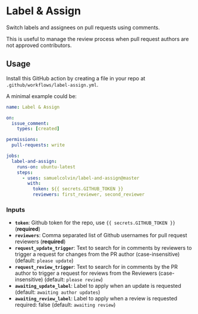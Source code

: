 # Label & Assign

Switch labels and assignees on pull requests using comments.

This is useful to manage the review process when pull request authors are not approved contributors.

## Usage

Install this GitHub action by creating a file in your repo at `.github/workflows/label-assign.yml`.

A minimal example could be:

```YAML
name: Label & Assign

on:
  issue_comment:
    types: [created]

permissions:
  pull-requests: write

jobs:
  label-and-assign:
    runs-on: ubuntu-latest
    steps:
      - uses: samuelcolvin/label-and-assign@master
        with:
          token: ${{ secrets.GITHUB_TOKEN }}
          reviewers: first_reviewer, second_reviewer
```

### Inputs

* **`token`**: Github token for the repo, use `{{ secrets.GITHUB_TOKEN }}` (**required**)
* **`reviewers`**: Comma separated list of Github usernames for pull request reviewers (**required**)
* **`request_update_trigger`**: Text to search for in comments by reviewers to trigger a request for
  changes from the PR author (case-insensitive) (default: `please update`)
* **`request_review_trigger`**: Text to search for in comments by the PR author to trigger a request for reviews from
  the Reviewers (case-insensitive) (default: `please review`)
* **`awaiting_update_label`**: Label to apply when an update is requested (default: `awaiting author updates`)
* **`awaiting_review_label`**: Label to apply when a review is requested
    required: false (default: `awaiting review`)
